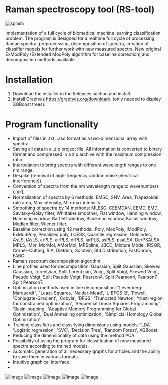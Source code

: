 # Raman spectroscopy tool (RS-tool)

![splash](https://github.com/user-attachments/assets/e42bdd44-82d6-4129-93fd-d134153d8566)

Implementation of a full cycle of biomedical machine learning classification problem.
The program is designed for a realtime full cycle of processing Raman spectra: preprocessing, decomposition of spectra, creation of classifier models for further work with new measured spectra.
New original ExModPoly (Extended ModPoly algorithm for baseline correction) and decomposition methods available.

# Installation
1. Download the installer in the Releases section and install.
2. Install Graphviz https://graphviz.org/download/. (only needed to display XGBoost trees).

# Program functionality
- Import of files in .txt, .asc format as a two-dimensional array with spectra.
- Saving all data in a .zip project file. All information is converted to binary format and compressed in a zip archive with the maximum compression ratio.
- Interpolation to bring spectra with different wavelength ranges to one nm range.
- Despike (removal of high-frequency random noise (electrical interference)).
- Conversion of spectra from the nm wavelength range to wavenumbers cm-1.
- Normalization of spectra by 6 methods: EMSC, SNV, Area, Trapezoidal rule area, Max intensity, Min-max intensity.
- Smoothing of spectra by 14 methods: MLESG, CEEMDAN, EEMD, EMD, Savitsky-Golay filter, Whittaker smoother, Flat window, Hanning window, Hamming window, Bartlett window, Blackman window, Kaiser window, Median filter, Wiener filter.
- Baseline correction using 42 methods:: Poly, ModPoly, iModPoly, ExModPoly, Penalized poly, LOESS, Quantile regression, Goldindec, AsLS, iAsLS, arPLS, airPLS, drPLS, iarPLS, asPLS, psaLSA, DerPSALSA, MPLS, iMor, MorMol, AMorMol, MPSpline, JBCD, Mixture Model, IRSQR, Corner-Cutting, RIA, Dietrich, Golotvin, Std Distribution, FastChrom, FABC.
- Raman spectrum decomposition algorithm.
- Line profiles used for decomposition: Gaussian, Split Gaussian, Skewed Gaussian, Lorentzian, Split Lorentzian, Voigt, Split Voigt, Skewed Voigt, Pseudo Voigt, Split Pseudo Voigt, Pearson4, Split Pearson4, Pearson7, Split Pearson7.
- Optimization methods used in line decomposition: "Levenberg-Marquardt",  "Least-Squares, 'Nelder-Mead', 'L-BFGS-B', 'Powell', 'Conjugate-Gradient', 'Cobyla', 'BFGS', 'Truncated Newton', 'trust-region for constrained optimization', 'Sequential Linear Squares Programming', 'Basin-hopping', 'Adaptive Memory Programming for Global Optimization', 'Dual Annealing optimization', 'Simplicial Homology Global Optimization'
- Training classifiers and classifying dimensions using models: 'LDA',  'Logistic regression', 'SVC', 'Decision Tree', 'Random Forest',  XGBoost.
- Reducing the dimensionality of data using the method PCA.
- Possibility of using the program for classification of new measured spectra according to trained models.
- Automatic generation of all necessary graphs for articles and the ability to save them in various formats.
- Intuitive graphical interface.
- 
![image](https://github.com/user-attachments/assets/f988dd8c-1b69-41e4-b73b-ee8ea9cdb260)
![image](https://github.com/user-attachments/assets/1e74cb7a-eac1-4549-ab22-a40a04893d40)
![image](https://github.com/user-attachments/assets/dd512e53-4859-4f99-8128-3295dd7ebf3e)
![image](https://github.com/user-attachments/assets/f41f8a1b-8eff-47f2-87f9-20b658c3eb04)
![image](https://github.com/user-attachments/assets/919b86eb-d011-4b50-881d-e9bdc80030fe)








